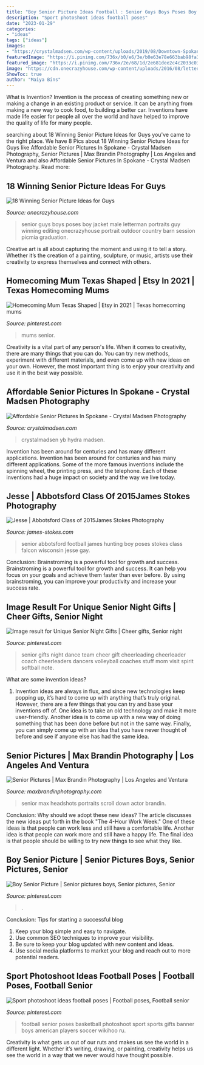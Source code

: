 ```yaml
---
title: "Boy Senior Picture Ideas Football : Senior Guys Boys Poses Boy Jacket Male Letterman Portraits Guy Winning Editing Onecrazyhouse Portrait Outdoor Country Barn Session Picmia Graduation"
description: "Sport photoshoot ideas football poses"
date: "2023-01-29"
categories:
- "ideas"
tags: ["ideas"]
images:
- "https://crystalmadsen.com/wp-content/uploads/2019/08/Downtown-Spokane-Seniro-Pictures_06.jpg"
featuredImage: "https://i.pinimg.com/736x/b0/e6/3e/b0e63e78e663bab98fa34fe5629f769e.jpg"
featured_image: "https://i.pinimg.com/736x/2e/68/1d/2e681dee2c4c2033c03838120fd974f9.jpg"
image: "https://cdn.onecrazyhouse.com/wp-content/uploads/2016/08/letterman-jacket-photo.jpg"
ShowToc: true
author: "Maiya Bins"
---
```



What is Invention?
Invention is the process of creating something new or making a change in an existing product or service. It can be anything from making a new way to cook food, to building a better car. Inventions have made life easier for people all over the world and have helped to improve the quality of life for many people.

	

		
searching about 18 Winning Senior Picture Ideas for Guys you've came to the right place. We have 8 Pics about 18 Winning Senior Picture Ideas for Guys like Affordable Senior Pictures In Spokane - Crystal Madsen Photography, Senior Pictures | Max Brandin Photography | Los Angeles and Ventura and also Affordable Senior Pictures In Spokane - Crystal Madsen Photography. Read more:
		
    
## 18 Winning Senior Picture Ideas For Guys

<img loading=lazy src="https://cdn.onecrazyhouse.com/wp-content/uploads/2016/08/letterman-jacket-photo.jpg" onerror="this.onerror=null;this.src='https://tse1.mm.bing.net/th?id=OIP.hPQyPk2t_Sfr6Z6wb6BQwQHaLH&amp;pid=15.1';" alt="18 Winning Senior Picture Ideas for Guys">

_Source: onecrazyhouse.com_

>senior guys boys poses boy jacket male letterman portraits guy winning editing onecrazyhouse portrait outdoor country barn session picmia graduation. 

	

Creative art is all about capturing the moment and using it to tell a story. Whether it’s the creation of a painting, sculpture, or music, artists use their creativity to express themselves and connect with others.

    
## Homecoming Mum Texas Shaped | Etsy In 2021 | Texas Homecoming Mums

<img loading=lazy src="https://i.pinimg.com/736x/42/b0/2e/42b02ead74d2fc8efbeb4cb33dafd23a.jpg" onerror="this.onerror=null;this.src='https://tse4.mm.bing.net/th?id=OIP.dct9dWZuVwQ24tx2aXTZiAHaNK&amp;pid=15.1';" alt="Homecoming Mum Texas Shaped | Etsy in 2021 | Texas homecoming mums">

_Source: pinterest.com_

>mums senior. 

	

Creativity is a vital part of any person's life. When it comes to creativity, there are many things that you can do. You can try new methods, experiment with different materials, and even come up with new ideas on your own. However, the most important thing is to enjoy your creativity and use it in the best way possible.

    
## Affordable Senior Pictures In Spokane - Crystal Madsen Photography

<img loading=lazy src="https://crystalmadsen.com/wp-content/uploads/2019/08/Downtown-Spokane-Seniro-Pictures_06.jpg" onerror="this.onerror=null;this.src='https://tse4.mm.bing.net/th?id=OIP.d21L9VhORKa2hUMDTqCWEwHaLH&amp;pid=15.1';" alt="Affordable Senior Pictures In Spokane - Crystal Madsen Photography">

_Source: crystalmadsen.com_

>crystalmadsen yb hydra madsen. 

	

Invention has been around for centuries and has many different applications.
Invention has been around for centuries and has many different applications. Some of the more famous inventions include the spinning wheel, the printing press, and the telephone. Each of these inventions had a huge impact on society and the way we live today.

    
## Jesse | Abbotsford Class Of 2015James Stokes Photography

<img loading=lazy src="http://www.james-stokes.com/wp-content/uploads/2014/10/abbotsford-high-school-senior-falcon-football-hunting-senior-photos-34.jpg" onerror="this.onerror=null;this.src='https://tse2.mm.bing.net/th?id=OIP.ZEPQnvTKF_ENF-PON2_mLQHaLH&amp;pid=15.1';" alt="Jesse | Abbotsford Class of 2015James Stokes Photography">

_Source: james-stokes.com_

>senior abbotsford football james hunting boy poses stokes class falcon wisconsin jesse gay. 

	

Conclusion: Brainstroming is a powerful tool for growth and success.
Brainstroming is a powerful tool for growth and success. It can help you focus on your goals and achieve them faster than ever before. By using brainstroming, you can improve your productivity and increase your success rate.

    
## Image Result For Unique Senior Night Gifts | Cheer Gifts, Senior Night

<img loading=lazy src="https://i.pinimg.com/736x/b0/e6/3e/b0e63e78e663bab98fa34fe5629f769e.jpg" onerror="this.onerror=null;this.src='https://tse4.mm.bing.net/th?id=OIP.CRrm-RGpmFN9ISFCjgjD0wHaJ5&amp;pid=15.1';" alt="Image result for Unique Senior Night Gifts | Cheer gifts, Senior night">

_Source: pinterest.com_

>senior gifts night dance team cheer gift cheerleading cheerleader coach cheerleaders dancers volleyball coaches stuff mom visit spirit softball note. 

	

What are some invention ideas?
1. Invention ideas are always in flux, and since new technologies keep popping up, it’s hard to come up with anything that’s truly original. However, there are a few things that you can try and base your inventions off of. One idea is to take an old technology and make it more user-friendly. Another idea is to come up with a new way of doing something that has been done before but not in the same way. Finally, you can simply come up with an idea that you have never thought of before and see if anyone else has had the same idea.

    
## Senior Pictures | Max Brandin Photography | Los Angeles And Ventura

<img loading=lazy src="https://www.maxbrandinphotography.com/wp-content/gallery/maydiddy/0K8A6221.JPG" onerror="this.onerror=null;this.src='https://tse3.mm.bing.net/th?id=OIP.es8A01MBjD4g1XZvYYII1AHaLH&amp;pid=15.1';" alt="Senior Pictures | Max Brandin Photography | Los Angeles and Ventura">

_Source: maxbrandinphotography.com_

>senior max headshots portraits scroll down actor brandin. 

	

Conclusion: Why should we adopt these new ideas?
The article discusses the new ideas put forth in the book "The 4-Hour Work Week." One of these ideas is that people can work less and still have a comfortable life. Another idea is that people can work more and still have a happy life. The final idea is that people should be willing to try new things to see what they like.

    
## Boy Senior Picture | Senior Pictures Boys, Senior Pictures, Senior

<img loading=lazy src="https://i.pinimg.com/736x/2e/68/1d/2e681dee2c4c2033c03838120fd974f9.jpg" onerror="this.onerror=null;this.src='https://tse2.mm.bing.net/th?id=OIP.bCMKwEN77LU81IirOsrZVgHaKX&amp;pid=15.1';" alt="Boy Senior Picture | Senior pictures boys, Senior pictures, Senior">

_Source: pinterest.com_

>. 

	

Conclusion: Tips for starting a successful blog
1. Keep your blog simple and easy to navigate.
2. Use common SEO techniques to improve your visibility.
3. Be sure to keep your blog updated with new content and ideas.
4. Use social media platforms to market your blog and reach out to more potential readers.

    
## Sport Photoshoot Ideas Football Poses | Football Poses, Football Senior

<img loading=lazy src="https://i.pinimg.com/736x/15/1f/6b/151f6b33360f78f6b5c789e2d70f0e93.jpg" onerror="this.onerror=null;this.src='https://tse3.mm.bing.net/th?id=OIP.eevLqsTSJwf-aw9Pag3h2AAAAA&amp;pid=15.1';" alt="Sport photoshoot ideas football poses | Football poses, Football senior">

_Source: pinterest.com_

>football senior poses basketball photoshoot sport sports gifts banner boys american players soccer wikihoo ru. 

	

Creativity is what gets us out of our ruts and makes us see the world in a different light. Whether it’s writing, drawing, or painting, creativity helps us see the world in a way that we never would have thought possible.

